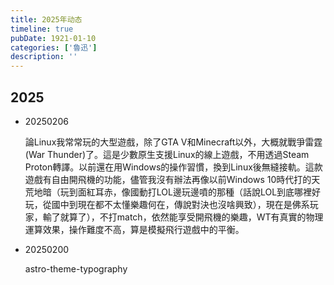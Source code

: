 ```yaml
---
title: 2025年动态
timeline: true
pubDate: 1921-01-10
categories: ['魯迅']
description: ''
---
```

## 2025

* 20250206

  論Linux我常常玩的大型遊戲，除了GTA  V和Minecraft以外，大概就戰爭雷霆(War Thunder)了。這是少數原生支援Linux的線上遊戲，不用透過Steam  Proton轉譯。以前還在用Windows的操作習慣，換到Linux後無縫接軌。這款遊戲有自由開飛機的功能，儘管我沒有辦法再像以前Windows   10時代打的天荒地暗（玩到面紅耳赤，像國動打LOL邊玩邊噴的那種（話說LOL到底哪裡好玩，從國中到現在都不太懂樂趣何在，傳說對決也沒啥興致），現在是佛系玩家，輸了就算了），不打match，依然能享受開飛機的樂趣，WT有真實的物理運算效果，操作難度不高，算是模擬飛行遊戲中的平衡。
* 20250200

  astro-theme-typography
